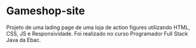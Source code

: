 # Gameshop-site
Projeto de uma lading page de uma loja de action figures utilizando HTML, CSS, JS e Responsividade. 
Foi realizado no curso Programador Full Stack Java da Ebac.

